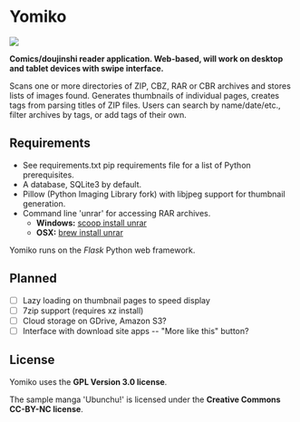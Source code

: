 Yomiko
======

<img src="http://www.tigris.org.uk/images/yomiko_readman.jpg">

**Comics/doujinshi reader application. Web-based, will work on desktop and tablet devices with swipe interface.**

Scans one or more directories of ZIP, CBZ, RAR or CBR archives and stores lists of images found. Generates thumbnails of individual pages, creates tags from parsing titles of ZIP files. Users can search by name/date/etc., filter archives by tags, or add tags of their own.

Requirements
------------

* See requirements.txt pip requirements file for a list of Python prerequisites.
* A database, SQLite3 by default.
* Pillow (Python Imaging Library fork) with libjpeg support for thumbnail generation.
* Command line 'unrar' for accessing RAR archives.
   - **Windows:** [scoop install unrar](http://scoop.sh)
   - **OSX:** [brew install unrar](http://brew.sh)

Yomiko runs on the _Flask_ Python web framework.

Planned
-------

- [ ] Lazy loading on thumbnail pages to speed display
- [ ] 7zip support (requires xz install)
- [ ] Cloud storage on GDrive, Amazon S3?
- [ ] Interface with download site apps -- "More like this" button?

License
-------

Yomiko uses the **GPL Version 3.0 license**.

The sample manga 'Ubunchu!' is licensed under the **Creative Commons CC-BY-NC license**.